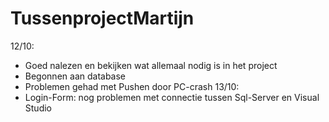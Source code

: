 # TussenprojectMartijn
12/10:
- Goed nalezen en bekijken wat allemaal nodig is in het project
- Begonnen aan database
- Problemen gehad met Pushen door PC-crash
13/10:
- Login-Form: nog problemen met connectie tussen Sql-Server en Visual Studio
